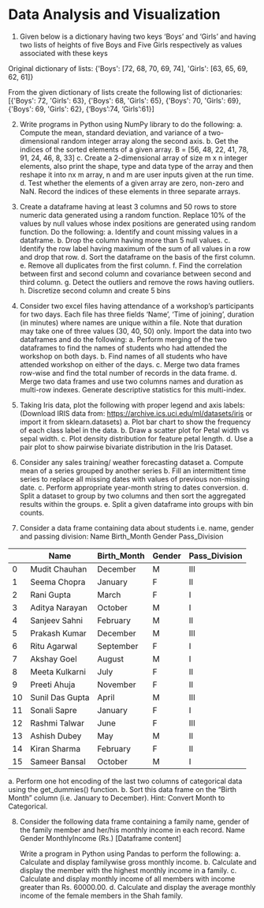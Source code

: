 # Data Analysis and Visualization

1. Given below is a dictionary having two keys ‘Boys’ and ‘Girls’ and having two lists of heights of five Boys and Five Girls respectively as values associated with these keys

Original dictionary of lists:
{'Boys': [72, 68, 70, 69, 74], 'Girls': [63, 65, 69, 62, 61]}

From the given dictionary of lists create the following list of dictionaries:
[{'Boys': 72, 'Girls': 63}, {'Boys': 68, 'Girls': 65}, {'Boys': 70, 'Girls': 69}, {'Boys': 69, 'Girls': 62}, {‘Boys’:74, ‘Girls’:61}]

2. Write programs in Python using NumPy library to do the following:
   a. Compute the mean, standard deviation, and variance of a two-dimensional random integer array along the second axis.
   b. Get the indices of the sorted elements of a given array.
      B = [56, 48, 22, 41, 78, 91, 24, 46, 8, 33]
   c. Create a 2-dimensional array of size m x n integer elements, also print the shape, type and data type of the array and then reshape it into nx m array, n and m are user inputs given at the run time.
   d. Test whether the elements of a given array are zero, non-zero and NaN. Record the indices of these elements in three separate arrays.

3. Create a dataframe having at least 3 columns and 50 rows to store numeric data generated using a random function. Replace 10% of the values by null values whose index positions are generated using random function.
   Do the following:
   a. Identify and count missing values in a dataframe.
   b. Drop the column having more than 5 null values.
   c. Identify the row label having maximum of the sum of all values in a row and drop that row.
   d. Sort the dataframe on the basis of the first column.
   e. Remove all duplicates from the first column.
   f. Find the correlation between first and second column and covariance between second and third column.
   g. Detect the outliers and remove the rows having outliers.
   h. Discretize second column and create 5 bins

4. Consider two excel files having attendance of a workshop’s participants for two days. Each file has three fields ‘Name’, ‘Time of joining’, duration (in minutes) where names are unique within a file. Note that duration may take one of three values (30, 40, 50) only. Import the data into two dataframes and do the following:
   a. Perform merging of the two dataframes to find the names of students who had attended the workshop on both days.
   b. Find names of all students who have attended workshop on either of the days.
   c. Merge two data frames row-wise and find the total number of records in the data frame.
   d. Merge two data frames and use two columns names and duration as multi-row indexes. Generate descriptive statistics for this multi-index.

5. Taking Iris data, plot the following with proper legend and axis labels: (Download IRIS data from: https://archive.ics.uci.edu/ml/datasets/iris or import it from sklearn.datasets)
   a. Plot bar chart to show the frequency of each class label in the data.
   b. Draw a scatter plot for Petal width vs sepal width.
   c. Plot density distribution for feature petal length.
   d. Use a pair plot to show pairwise bivariate distribution in the Iris Dataset.

6. Consider any sales training/ weather forecasting dataset
   a. Compute mean of a series grouped by another series
   b. Fill an intermittent time series to replace all missing dates with values of previous non-missing date.
   c. Perform appropriate year-month string to dates conversion.
   d. Split a dataset to group by two columns and then sort the aggregated results within the groups.
   e. Split a given dataframe into groups with bin counts.

7. Consider a data frame containing data about students i.e. name, gender and passing division:
   Name Birth_Month Gender Pass_Division
   
|   | Name          | Birth_Month | Gender | Pass_Division |
|---|---------------|-------------|--------|---------------|
| 0 | Mudit Chauhan | December    | M      | III           |
| 1 | Seema Chopra  | January     | F      | II            |
| 2 | Rani Gupta    | March       | F      | I             |
| 3 | Aditya Narayan| October     | M      | I             |
| 4 | Sanjeev Sahni | February    | M      | II            |
| 5 | Prakash Kumar | December    | M      | III           |
| 6 | Ritu Agarwal  | September   | F      | I             |
| 7 | Akshay Goel   | August      | M      | I             |
| 8 | Meeta Kulkarni| July        | F      | II            |
| 9 | Preeti Ahuja  | November    | F      | II            |
|10 | Sunil Das Gupta| April       | M      | III           |
|11 | Sonali Sapre  | January     | F      | I             |
|12 | Rashmi Talwar | June        | F      | III           |
|13 | Ashish Dubey  | May         | M      | II            |
|14 | Kiran Sharma  | February    | F      | II            |
|15 | Sameer Bansal | October     | M      | I             |


   a. Perform one hot encoding of the last two columns of categorical data using the get_dummies() function.
   b. Sort this data frame on the “Birth Month” column (i.e. January to December). Hint: Convert Month to Categorical.

8. Consider the following data frame containing a family name, gender of the family member and her/his monthly income in each record.
   Name Gender MonthlyIncome (Rs.)
   [Dataframe content]

   Write a program in Python using Pandas to perform the following:
   a. Calculate and display familywise gross monthly income.
   b. Calculate and display the member with the highest monthly income in a family.
   c. Calculate and display monthly income of all members with income greater than Rs. 60000.00.
   d. Calculate and display the average monthly income of the female members in the Shah family.
